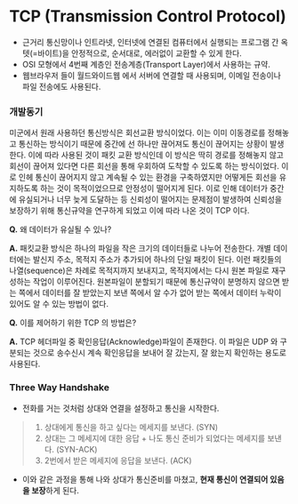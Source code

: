 # TCP (Transmission Control Protocol)
* 근거리 통신망이나 인트라넷, 인터넷에 연결된 컴퓨터에서 실행되는 프로그램 간 옥텟(=바이트)을 안정적으로, 순서대로, 에러없이 교환할 수 있게 한다.
* OSI 모형에서 4번째 계층인 전송계층(Transport Layer)에서 사용하는 규약.
* 웹브라우저 들이 월드와이드웹 에서 서버에 연결할 때 사용되며, 이메일 전송이나 파일 전송에도 사용된다.
### 개발동기
미군에서 원래 사용하던 통신방식은 회선교환 방식이었다. 이는 이미 이동경로를 정해놓고 통신하는 방식이기 때문에 중간에 선 하나만 끊어져도 통신이 끊어지는 상황이 발생한다. 이에 따라 사용된 것이 패킷 교환 방식인데 이 방식은 딱히 경로를 정해놓지 않고 회선이 끊어져 있다면 다른 회선을 통해 우회하여 도착할 수 있도록 하는 방식이었다. 이로 인헤 통신이 끊어지지 않고 계속될 수 있는 환경을 구축하였지만 어떻게든 회선을 유지하도록 하는 것이 목적이었으므로 안정성이 떨어지게 된다. 이로 인해 데이터가 중간에 유실되거나 너무 늦게 도달하는 등 신뢰성이 떨어지는 문제점이 발생하여 신뢰성을 보장하기 위해 통신규약을 연구하게 되었고 이에 따라 나온 것이 TCP 이다.

**Q.** 왜 데이터가 유실될 수 있나?

**A.** 패킷교환 방식은 하나의 파일을 작은 크기의 데이터들로 나누어 전송한다. 개별 데이터에는 발신지 주소, 목적지 주소가 추가되어 하나의 단일 패킷이 된다. 이런 패킷들의 나열(sequence)은 차례로 목적지까지 보내지고, 목적지에서는 다시 원본 파일로 재구성하는 작업이 이루어진다. 원본파일이 분할되기 때문에 통신규약이 분명하지 않으면 받는 쪽에서 데이터를 잘 받았는지 보낸 쪽에서 알 수가 없어 받는 쪽에서 데이터 누락이 있어도 알 수 있는 방법이 없다.

**Q.** 이를 제어하기 위한 TCP 의 방법은?

**A.** TCP 헤더파일 중 확인응답(Acknowledge)파일이 존재한다. 이 파일은 UDP 와 구분되는 것으로 송수신시 계속 확인응답을 보내어 잘 갔는지, 잘 왔는지 확인하는 용도로 사용된다. 
### Three Way Handshake
* 전화를 거는 것처럼 상대와 연결을 설정하고 통신을 시작한다.
> 1. 상대에게 통신을 하고 싶다는 메세지를 보낸다. (SYN)
> 2. 상대는 그 메세지에 대한 응답 + 나도 통신 준비가 되었다는 메세지를 보낸다. (SYN-ACK)
> 3. 2번에서 받은 메세지에 응답을 보낸다. (ACK)
* 이와 같은 과정을 통해 나와 상대가 통신준비를 마쳤고, **현재 통신이 연결되어 있음을 보장**하게 된다.
